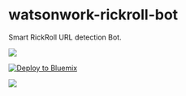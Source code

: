 # watsonwork-rickroll-bot
Smart RickRoll URL detection Bot.

![](http://i.imgur.com/5q3R9.gif)

[![Deploy to Bluemix](https://bluemix.net/deploy/button.png)](https://bluemix.net/deploy?repository=https://github.com/WilliamHolmes/watsonwork-rickroll-bot&branch=master)

<a href="https://workspace.ibm.com/enableApp?shareToken=076f561c-4cef-4b9c-bee2-5ee8a2a06152"><img src="https://workspace.ibm.com/images/add_to_watson_workspace_button.svg"/></a>
